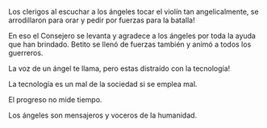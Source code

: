 Los clerigos al escuchar a los ángeles tocar el violín tan angelicalmente,
se arrodillaron para orar y pedir por fuerzas para la batalla!

En eso el Consejero se levanta y agradece a los ángeles por toda la ayuda que
han brindado. Betito se llenó de fuerzas también y animó a todos los guerreros.

La voz de un ángel te llama, pero estas distraído con la tecnología!

La tecnología es un mal de la sociedad si se emplea mal.

El progreso no mide tiempo.

Los ángeles son mensajeros y voceros de la humanidad.